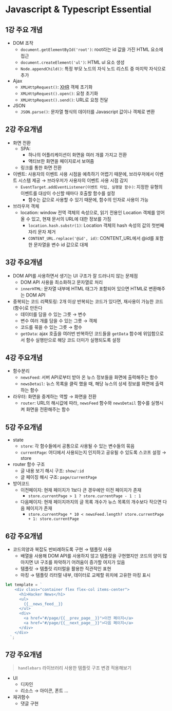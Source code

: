 # Javascript & Typescript Essential

## 1강 주요 개념

- DOM 조작
  - `document.getElementById('root')`: root라는 id 값을 가진 HTML 요소에 접근
  - `document.createElement('ul')`: HTML ul 요소 생성
  - `Node.appendChild()`: 특정 부모 노드의 자식 노드 리스트 중 마지막 자식으로 추가
- Ajax
  - `XMLHttpRequest()`: [XHR](https://developer.mozilla.org/ko/docs/Web/API/XMLHttpRequest) 객체 초기화
  - `XMLHttpRequest().open()`: 요청 초기화
  - `XMLHttpRequest().send()`: URL로 요청 전달
- JSON
  - `JSON.parse()`: 문자열 형식의 데이터를 Javascript 값이나 객체로 변환

## 2강 주요개념

- 화면 전환
  - SPA:
    - 하나의 어플리케이션이 화면을 여러 개를 가지고 전환
    - 액티브한 화면을 페이지로서 보여줌
  - 링크를 통한 화면 전환
- 이벤트: 사용자의 이벤트 사용 시점을 예측하기 어렵기 때문에, 브라우저에서 이벤트 시스템 제공 → 브라우저가 사용자의 이벤트 사용 시점 감지
  - `EventTarget.addEventListener(이벤트 타입, 실행할 함수)`: 지정한 유형의 이벤트를 대상이 수신할 때마다 호출할 함수를 설정
    - 함수는 값으로 사용할 수 있기 때문에, 함수의 인자로 사용이 가능
- 브라우저 객체
  - location: window 전역 객체의 속성으로, 읽기 전용인 Location 객체를 얻어 올 수 있고, 현재 문서의 URL에 대한 정보를 가짐
    - `location.hash.substr(1)`: Location 객체의 hash 속성의 값의 첫번째 자리 문자 제거
    - `CONTENT_URL.replace('@id', id)`: CONTENT_URL에서 @id를 포함한 문자열을 변수 id 값으로 대체

## 3강 주요개념

- DOM API를 사용하면서 생기는 UI 구조가 잘 드러나지 않는 문제점
  - DOM API 사용을 최소화하고 문자열로 처리
  - `innerHTML`: 문자열 내부에 HTML 태그가 포함되어 있으면 HTML로 변환해주는 DOM API
- 중복되는 코드 리팩토링: 2개 이상 반복되는 코드가 있다면, 재사용이 가능한 코드(함수)로 만든다
  - 데이터를 담을 수 있는 그릇 → 변수
  - 변수 여러 개를 담을 수 있는 그릇 → 객체
  - 코드를 묶을 수 있는 그릇 → 함수
  - `getData`: ajax 호출을 여러번 반복하던 코드들을 `getData` 함수에 위임함으로서 함수 실행만으로 해당 코드 더미가 실행되도록 설정

## 4강 주요개념

- 함수분리
  - `newsFeed`: 서버 API로부터 받아 온 뉴스 정보들을 화면에 출력해주는 함수
  - `newsDetail`: 뉴스 목록을 클릭 했을 때, 해당 뉴스의 상세 정보를 화면에 출력하는 함수
- 라우터: 화면을 중계하는 역할 → 화면을 전환
  - `router`: URL의 해시값에 따라, `newsFeed` 함수와 `newsDetail` 함수를 실행시켜 화면을 전환해주는 함수

## 5강 주요개념

- state
  - `store`: 각 함수들에서 공통으로 사용될 수 있는 변수들의 묶음
  - `currentPage`: 어디에서 사용되는지 인지하고 공유될 수 있도록 스코프 설정 → store
- router 함수 구조
  - 글 내용 보기 해시 구조: `show/:id`
  - 글 페이징 해시 구조: `page/currentPage`
- 방어코드
  - 이전페이지: 현재 페이지가 1보다 큰 경우에만 이전 페이지가 존재
    - `store.currentPage > 1 ? store.currentPage - 1 : 1`
  - 다음페이지: 현재 페이지까지의 글 목록 개수가 뉴스 목록의 개수보다 작으면 다음 페이지가 존재
    - `store.currentPage * 10 < newsFeed.length? store.currentPage + 1: store.currentPage`

## 6강 주요개념

- 코드의양과 복잡도 반비례하도록 구현 → 템플릿 사용
  - 배열을 사용해 DOM API를 사용하지 않고 템플릿을 구현했지만 코드의 양이 많아지면 UI 구조를 파악하기 어려움이 증가할 여지가 있음
  - 템플릿 → 템플릿 리터럴을 활용한 직관적인 표현
  - 마킹 → 템플릿 리터럴 내부, 데이터로 교체할 위치에 고유한 마킹 표시

```js
let template = `
    <div class="container flex flex-col items-center">
      <h1>Hacker News</h1>
      <ul>
        {{__news_feed__}}
      </ul>
      <div>
        <a href="#/page/{{__prev_page__}}">이전 페이지</a>
        <a href="#/page/{{__next_page__}}">다음 페이지</a>
      </div>
    </div>
  `;
```

## 7강 주요개념

> `handlebars` 라이브러리 사용한 템플릿 구조 변경 적용해보기

- UI
  - 디자인
  - 리소스 → 아이콘, 폰트 ...
- 재귀함수
  - 댓글 구현
